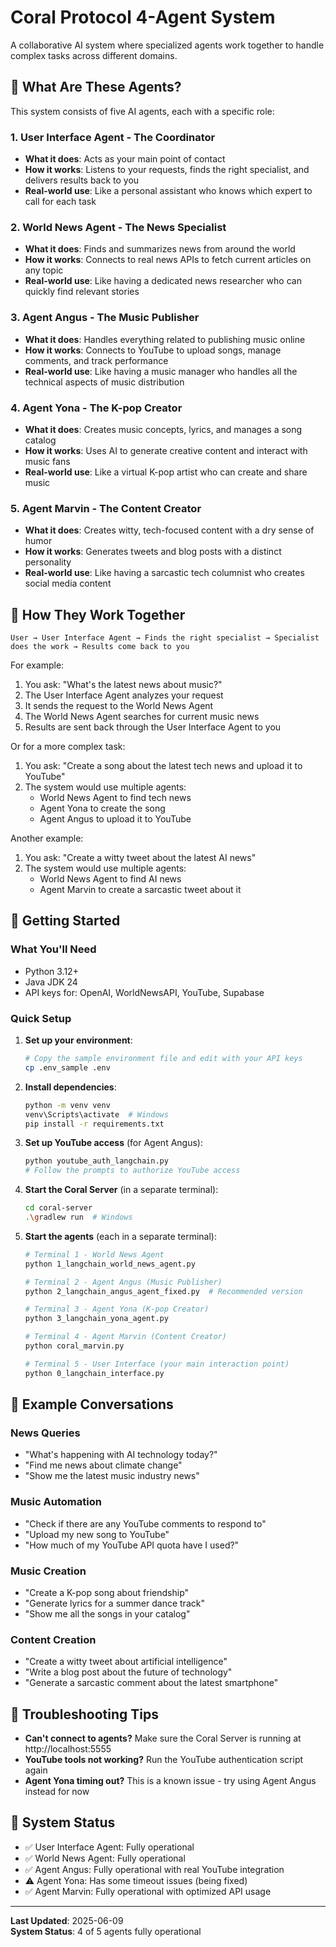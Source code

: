 # Coral Protocol 4-Agent System

A collaborative AI system where specialized agents work together to handle complex tasks across different domains.

## 🤖 What Are These Agents?

This system consists of five AI agents, each with a specific role:

### 1. User Interface Agent - The Coordinator
- **What it does**: Acts as your main point of contact
- **How it works**: Listens to your requests, finds the right specialist, and delivers results back to you
- **Real-world use**: Like a personal assistant who knows which expert to call for each task

### 2. World News Agent - The News Specialist
- **What it does**: Finds and summarizes news from around the world
- **How it works**: Connects to real news APIs to fetch current articles on any topic
- **Real-world use**: Like having a dedicated news researcher who can quickly find relevant stories

### 3. Agent Angus - The Music Publisher
- **What it does**: Handles everything related to publishing music online
- **How it works**: Connects to YouTube to upload songs, manage comments, and track performance
- **Real-world use**: Like having a music manager who handles all the technical aspects of music distribution

### 4. Agent Yona - The K-pop Creator
- **What it does**: Creates music concepts, lyrics, and manages a song catalog
- **How it works**: Uses AI to generate creative content and interact with music fans
- **Real-world use**: Like a virtual K-pop artist who can create and share music

### 5. Agent Marvin - The Content Creator
- **What it does**: Creates witty, tech-focused content with a dry sense of humor
- **How it works**: Generates tweets and blog posts with a distinct personality
- **Real-world use**: Like having a sarcastic tech columnist who creates social media content

## 🔄 How They Work Together

```
User → User Interface Agent → Finds the right specialist → Specialist does the work → Results come back to you
```

For example:
1. You ask: "What's the latest news about music?"
2. The User Interface Agent analyzes your request
3. It sends the request to the World News Agent
4. The World News Agent searches for current music news
5. Results are sent back through the User Interface Agent to you

Or for a more complex task:
1. You ask: "Create a song about the latest tech news and upload it to YouTube"
2. The system would use multiple agents:
   - World News Agent to find tech news
   - Agent Yona to create the song
   - Agent Angus to upload it to YouTube
   
Another example:
1. You ask: "Create a witty tweet about the latest AI news"
2. The system would use multiple agents:
   - World News Agent to find AI news
   - Agent Marvin to create a sarcastic tweet about it

## 🚀 Getting Started

### What You'll Need
- Python 3.12+
- Java JDK 24
- API keys for: OpenAI, WorldNewsAPI, YouTube, Supabase

### Quick Setup

1. **Set up your environment**:
   ```bash
   # Copy the sample environment file and edit with your API keys
   cp .env_sample .env
   ```

2. **Install dependencies**:
   ```bash
   python -m venv venv
   venv\Scripts\activate  # Windows
   pip install -r requirements.txt
   ```

3. **Set up YouTube access** (for Agent Angus):
   ```bash
   python youtube_auth_langchain.py
   # Follow the prompts to authorize YouTube access
   ```

4. **Start the Coral Server** (in a separate terminal):
   ```bash
   cd coral-server
   .\gradlew run  # Windows
   ```

5. **Start the agents** (each in a separate terminal):
   ```bash
   # Terminal 1 - World News Agent
   python 1_langchain_world_news_agent.py

   # Terminal 2 - Agent Angus (Music Publisher)
   python 2_langchain_angus_agent_fixed.py  # Recommended version

   # Terminal 3 - Agent Yona (K-pop Creator)
   python 3_langchain_yona_agent.py

   # Terminal 4 - Agent Marvin (Content Creator)
   python coral_marvin.py

   # Terminal 5 - User Interface (your main interaction point)
   python 0_langchain_interface.py
   ```

## 💬 Example Conversations

### News Queries
- "What's happening with AI technology today?"
- "Find me news about climate change"
- "Show me the latest music industry news"

### Music Automation
- "Check if there are any YouTube comments to respond to"
- "Upload my new song to YouTube"
- "How much of my YouTube API quota have I used?"

### Music Creation
- "Create a K-pop song about friendship"
- "Generate lyrics for a summer dance track"
- "Show me all the songs in your catalog"

### Content Creation
- "Create a witty tweet about artificial intelligence"
- "Write a blog post about the future of technology"
- "Generate a sarcastic comment about the latest smartphone"

## 🔧 Troubleshooting Tips

- **Can't connect to agents?** Make sure the Coral Server is running at http://localhost:5555
- **YouTube tools not working?** Run the YouTube authentication script again
- **Agent Yona timing out?** This is a known issue - try using Agent Angus instead for now

## 🌟 System Status

- ✅ User Interface Agent: Fully operational
- ✅ World News Agent: Fully operational
- ✅ Agent Angus: Fully operational with real YouTube integration
- ⚠️ Agent Yona: Has some timeout issues (being fixed)
- ✅ Agent Marvin: Fully operational with optimized API usage

---

**Last Updated**: 2025-06-09  
**System Status**: 4 of 5 agents fully operational
